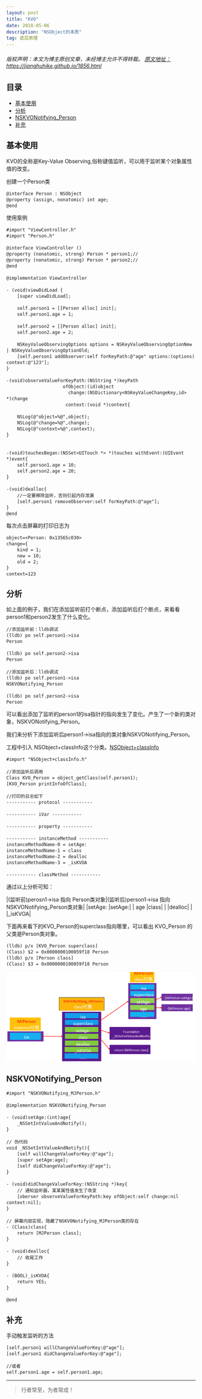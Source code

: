```yaml
---
layout: post
title: "KVO"
date: 2018-05-06
description: "NSObject的本质"
tag: 底层原理
---
```



<h6>
  版权声明：本文为博主原创文章，未经博主允许不得转载。
  <a target="_blank" href="https://jianghuhike.github.io/1856.html">
  原文地址：https://jianghuhike.github.io/1856.html 
  </a>
</h6>


## 目录


- [基本使用](#content1)   
- [分析](#content2)   
- [NSKVONotifying_Person](#content3) 
- [补充](#content4) 




<!-- ************************************************ -->
## <a id="content1"></a>基本使用
KVO的全称是Key-Value Observing,俗称键值监听，可以用于监听某个对象属性值的改变。

创建一个Person类
```objc
@interface Person : NSObject
@property (assign, nonatomic) int age;
@end
```
使用案例
```objc
#import "ViewController.h"
#import "Person.h"

@interface ViewController ()
@property (nonatomic, strong) Person * person1;//
@property (nonatomic, strong) Person * person2;//
@end

@implementation ViewController

- (void)viewDidLoad {
    [super viewDidLoad];
    
    self.person1 = [[Person alloc] init];
    self.person1.age = 1;
    
    self.person2 = [[Person alloc] init];
    self.person2.age = 2;
    
    NSKeyValueObservingOptions options = NSKeyValueObservingOptionNew | NSKeyValueObservingOptionOld;
    [self.person1 addObserver:self forKeyPath:@"age" options:(options) context:@"123"];
}

-(void)observeValueForKeyPath:(NSString *)keyPath
                     ofObject:(id)object
                       change:(NSDictionary<NSKeyValueChangeKey,id> *)change
                      context:(void *)context{
    
    NSLog(@"object=%@",object);
    NSLog(@"change=%@",change);
    NSLog(@"context=%@",context);
}


-(void)touchesBegan:(NSSet<UITouch *> *)touches withEvent:(UIEvent *)event{
    self.person1.age = 10;
    self.person2.age = 20;
}

-(void)dealloc{
    //一定要移除监听，否则引起内存泄漏
    [self.person1 removeObserver:self forKeyPath:@"age"];
}
@end
```

每次点击屏幕的打印日志为

```objc
object=<Person: 0x13565c030>
change={
    kind = 1;
    new = 10;
    old = 2;
}
context=123
```

<!-- ************************************************ -->
## <a id="content2"></a>分析
如上面的例子，我们在添加监听前打个断点，添加监听后打个断点，来看看person1和person2发生了什么变化。      
```objc
//添加监听前：lldb调试
(lldb) po self.person1->isa
Person

(lldb) po self.person2->isa
Person

//添加监听后：lldb调试
(lldb) po self.person1->isa
NSKVONotifying_Person

(lldb) po self.person2->isa
Person
```
可以看出添加了监听的person1的isa指针的指向发生了变化。产生了一个新的类对象，NSKVONotifying_Person。   
   
我们来分析下添加监听后person1->isa指向的类对象NSKVONotifying_Person。

工程中引入 NSObject+classInfo这个分类。[NSObject+classInfo](https://jianghuhike.github.io/1856.html)


```objc
#import "NSObject+classInfo.h"

//添加监听后调用
Class KVO_Person = object_getClass(self.person1);
[KVO_Person printInfoOfClass];

//打印的日志如下
----------- protocol -----------

----------- iVar -----------

----------- property -----------

----------- instanceMethod -----------
instanceMethodName-0 = setAge:
instanceMethodName-1 = class
instanceMethodName-2 = dealloc
instanceMethodName-3 = _isKVOA

----------- classMethod -----------

```

通过以上分析可知：

|(监听前)perosn1->isa 指向 Person类对象|(监听后)person1->isa 指向 NSKVONotifying_Person类对象|
|setAge: |setAge:|
| age    |class|
|        |dealloc|
|        |_isKVOA|


下面再来看下的KVO_Person的superclass指向哪里，可以看出 KVO_Person 的父类是Person类对象。       
```objc
(lldb) p/x [KVO_Person superclass]
(Class) $2 = 0x0000000100059f18 Person
(lldb) p/x [Person class]
(Class) $3 = 0x0000000100059f18 Person
```

<img src="/images/underlying/oc8.png" alt="img">


<!-- ************************************************ -->
## <a id="content3"></a>NSKVONotifying_Person


```objc
#import "NSKVONotifying_MJPerson.h"

@implementation NSKVONotifying_Person

- (void)setAge:(int)age{
    _NSSetIntValueAndNotify();
}

// 伪代码
void _NSSetIntValueAndNotify(){
    [self willChangeValueForKey:@"age"];
    [super setAge:age];
    [self didChangeValueForKey:@"age"];
}

- (void)didChangeValueForKey:(NSString *)key{
    // 通知监听器，某某属性值发生了改变
    [oberser observeValueForKeyPath:key ofObject:self change:nil context:nil];
}

// 屏幕内部实现，隐藏了NSKVONotifying_MJPerson类的存在
- (Class)class{
    return [MJPerson class];
}

- (void)dealloc{
    // 收尾工作
}

- (BOOL)_isKVOA{
    return YES;
}

@end
```

<!-- ************************************************ -->
## <a id="content3"></a>补充
手动触发监听的方法
```objc
[self.person1 willChangeValueForKey:@"age"];
[self.person1 didChangeValueForKey:@"age"];

//或者
self.person1.age = self.person1.age;
```

----------
>  行者常至，为者常成！


